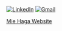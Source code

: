 
[![LinkedIn](https://img.shields.io/badge/miehaga%20-%230077B5.svg?&style=flat-square&logo=linkedin&logoColor=white&link=https://www.linkedin.com/in/miehaga906/)](https://www.linkedin.com/in/miehaga/)
[![Gmail](https://img.shields.io/badge/miehaga%20-%23D14836.svg?&style=flat-square&logo=gmail&logoColor=white&link=mailto:miehaga@berkeley.edu)](mailto:miehaga2@gmail.com)


 [Mie Haga Website](https://www.miehaga.com/)







